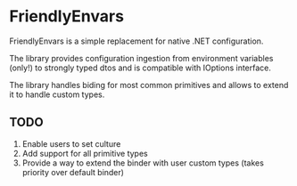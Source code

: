 # FriendlyEnvars

FriendlyEnvars is a simple replacement for native .NET configuration.

The library provides configuration ingestion from environment variables (only!) to strongly typed dtos and is compatible with IOptions interface.

The library handles biding for most common primitives and allows to extend it to handle custom types.

## TODO

1. Enable users to set culture
2. Add support for all primitive types  
3. Provide a way to extend the binder with user custom types (takes priority over default binder)